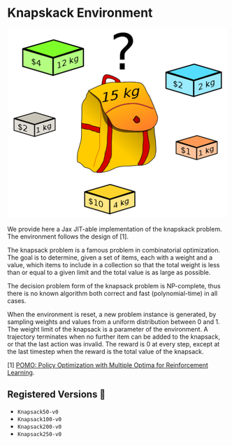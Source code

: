 # Knapskack Environment

<p align="center">
        <img src="../img/knapsack.png" width="500"/>
</p>

We provide here a Jax JIT-able implementation of the knapskack problem. The environment follows the design
of [1].

The knapsack problem is a famous problem in combinatorial optimization. The goal is to determine, given
a set of items, each with a weight and a value,
which items to include in a collection so that the total weight is less than or equal
to a given limit and the total value is as large as possible.

The decision problem form of the knapsack problem is NP-complete, thus there is no known
algorithm both correct and fast (polynomial-time) in all cases.

When the environment is reset, a new problem instance is generated, by sampling weights and values
from a uniform distribution between 0 and 1. The weight limit of the knapsack is a parameter of the
environment.
A trajectory terminates when no further item can be added to the knapsack, or that the last action
was invalid. The reward is 0 at every step, except at the last timestep when the reward is the
total value of the knapsack.

[1] [POMO: Policy Optimization with Multiple Optima for Reinforcement Learning](https://arxiv.org/abs/2010.16011).

## Registered Versions 📖
- `Knapsack50-v0`
- `Knapsack100-v0`
- `Knapsack200-v0`
- `Knapsack250-v0`
